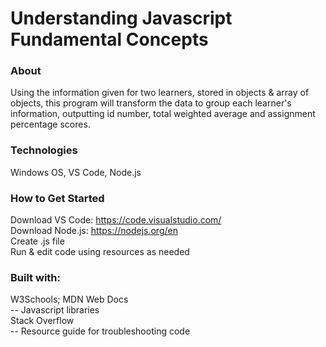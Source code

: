 # Understanding Javascript Fundamental Concepts

### About
Using the information given for two learners, stored in objects & array of objects, this program will transform the data to group each learner's information, outputting id number, total weighted average and assignment percentage scores.

### Technologies
Windows OS, VS Code, Node.js

### How to Get Started
Download VS Code: https://code.visualstudio.com/
<br>Download Node.js: https://nodejs.org/en
<br>Create .js file
<br>Run & edit code using resources as needed

### Built with:
W3Schools; MDN Web Docs
<br>-- Javascript libraries
<br>Stack Overflow
<br>-- Resource guide for troubleshooting code



